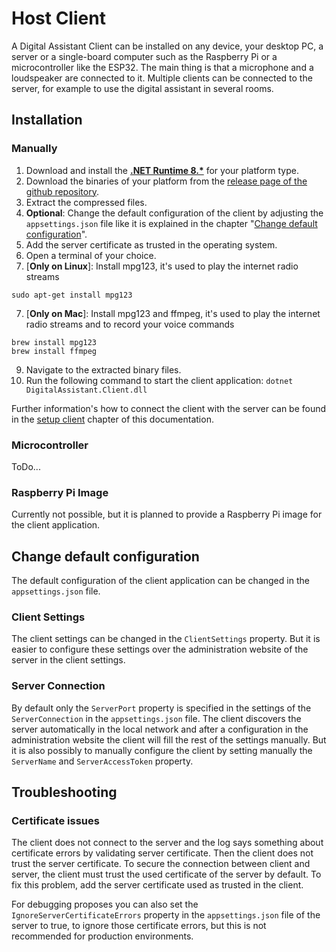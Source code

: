 # Host Client

A Digital Assistant Client can be installed on any device, your desktop PC, a server or a single-board computer such as the Raspberry Pi or a microcontroller like the ESP32. The main thing is that a microphone and a loudspeaker are connected to it. Multiple clients can be connected to the server, for example to use the digital assistant in several rooms.

## Installation

### Manually

1. Download and install the [**.NET Runtime 8.\***](https://dotnet.microsoft.com/en-us/download/dotnet/8.0) for your platform type.
2. Download the binaries of your platform from the [release page of the github repository](https://github.com/PALs-Software/DigitalAssistant).
3. Extract the compressed files.
4. **Optional**: Change the default configuration of the client by adjusting the `appsettings.json` file like it is explained in the chapter "[Change default configuration](#change-default-configuration)".
5. Add the server certificate as trusted in the operating system.
6. Open a terminal of your choice.
7. [**Only on Linux**]: Install mpg123, it's used to play the internet radio streams
``` shell
sudo apt-get install mpg123
```
7. [**Only on Mac**]: Install mpg123 and ffmpeg, it's used to play the internet radio streams and to record your voice commands
``` shell
brew install mpg123
brew install ffmpeg
```
9. Navigate to the extracted binary files.
10. Run the following command to start the client application: `dotnet DigitalAssistant.Client.dll`

Further information's how to connect the client with the server can be found in the [setup client](../setup/clients.md) chapter of this documentation.

### Microcontroller

ToDo...

### Raspberry Pi Image

Currently not possible, but it is planned to provide a Raspberry Pi image for the client application.

## Change default configuration

The default configuration of the client application can be changed in the `appsettings.json` file.

### Client Settings

The client settings can be changed in the `ClientSettings` property. But it is easier to configure these settings over the administration website of the server in the client settings.

### Server Connection

By default only the `ServerPort` property is specified in the settings of the `ServerConnection` in the `appsettings.json` file. The client discovers the server automatically in the local network and after a configuration in the administration website the client will fill the rest of the settings manually. But it is also possibly to manually configure the client by setting manually the `ServerName` and `ServerAccessToken` property.

## Troubleshooting

### Certificate issues

The client does not connect to the server and the log says something about certificate errors by validating server certificate. Then the client does not trust the server certificate. To secure the connection between client and server, the client must trust the used certificate of the server by default. To fix this problem, add the server certificate used as trusted in the client.

For debugging proposes you can also set the `IgnoreServerCertificateErrors` property in the `appsettings.json` file of the server to true, to ignore those certificate errors, but this is not recommended for production environments.
